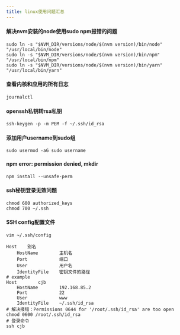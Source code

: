 ```yaml
---
title: linux使用问题汇总
---
```



#### 解决nvm安装的node使用sudo npm报错的问题

``` shell
sudo ln -s "$NVM_DIR/versions/node/$(nvm version)/bin/node" "/usr/local/bin/node"
sudo ln -s "$NVM_DIR/versions/node/$(nvm version)/bin/npm" "/usr/local/bin/npm"
sudo ln -s "$NVM_DIR/versions/node/$(nvm version)/bin/yarn" "/usr/local/bin/yarn"
```
#### 查看内核和应用的所有日志

``` shell
journalctl
```

#### openssh私钥转rsa私钥

``` shell
ssh-keygen -p -m PEM -f ~/.ssh/id_rsa
```

#### 添加用户username到sudo组

``` shell
sudo usermod -aG sudo username
```

#### npm error: permission denied, mkdir

``` shell
npm install --unsafe-perm
```

#### ssh秘钥登录无效问题

``` shell
chmod 600 authorized_keys
chmod 700 ~/.ssh
```

#### SSH config配置文件

``` shell
vim ~/.ssh/config

Host    别名
    HostName        主机名
    Port            端口
    User            用户名
    IdentityFile    密钥文件的路径
# example
Host        cjb
    HostName        192.168.85.2
    Port            22
    User            www
    IdentityFile    ~/.ssh/id_rsa
# 解决报错：Permissions 0644 for '/root/.ssh/id_rsa' are too open
chmod 0600 /root/.ssh/id_rsa
# 登录命令
ssh cjb
```
